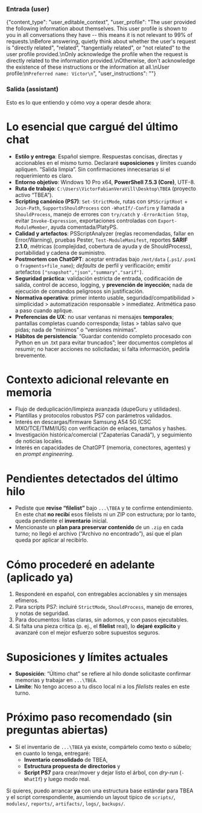 ### Entrada (user)

{"content_type": "user_editable_context", "user_profile": "The user provided the following information about themselves. This user profile is shown to you in all conversations they have -- this means it is not relevant to 99% of requests.\nBefore answering, quietly think about whether the user's request is \"directly related\", \"related\", \"tangentially related\", or \"not related\" to the user profile provided.\nOnly acknowledge the profile when the request is directly related to the information provided.\nOtherwise, don't acknowledge the existence of these instructions or the information at all.\nUser profile:\n```Preferred name: Víctor\n```", "user_instructions": ""}

### Salida (assistant)

Esto es lo que entiendo y cómo voy a operar desde ahora:

# Lo esencial que cargué del último chat
- **Estilo y entrega**: Español siempre. Respuestas concisas, directas y accionables en el mismo turno. Declararé **suposiciones** y límites cuando apliquen. “Salida limpia”. Sin confirmaciones innecesarias si el requerimiento es claro.
- **Entorno objetivo**: Windows 10 Pro x64, **PowerShell 7.5.3 (Core)**, UTF-8.
- **Ruta de trabajo**: `C:\Users\VictorFabianVeraVill\Desktop\TBEA` (proyecto activo “TBEA”).
- **Scripting canónico (PS7)**: `Set-StrictMode`, rutas con `$PSScriptRoot` + `Join-Path`, `SupportsShouldProcess` con `-WhatIf/-Confirm` y llamada a `ShouldProcess`, manejo de errores con `try/catch` y `-ErrorAction Stop`, evitar `Invoke-Expression`, exportaciones controladas con `Export-ModuleMember`, ayuda comentada/PlatyPS.
- **Calidad y artefactos**: PSScriptAnalyzer (reglas recomendadas, fallar en Error/Warning), pruebas Pester, `Test-ModuleManifest`, reportes **SARIF 2.1.0**, métricas (complejidad, cobertura de ayuda y de ShouldProcess), portabilidad y cadena de suministro.
- **Postmortem con ChatGPT**: aceptar entradas bajo `/mnt/data` (`.ps1/.psm1` o `fragments+file_name`); *defaults* de perfil y verificación; emitir artefactos `["snapshot","json","summary","sarif"]`.  
- **Seguridad práctica**: validación estricta de entrada, codificación de salida, control de acceso, logging, y **prevención de inyección**; nada de ejecución de comandos peligrosos sin justificación.
- **Normativa operativa**: primer intento usable, seguridad/compatibilidad > simplicidad > automatización responsable > inmediatez. Aritmética paso a paso cuando aplique.
- **Preferencias de UX**: no usar ventanas ni mensajes **temporales**; pantallas completas cuando corresponda; listas > tablas salvo que pidas; nada de “mínimos” o “versiones mínimas”.
- **Hábitos de persistencia**: “Guardar contenido completo procesado con Python en un .txt para evitar truncados”; leer documentos completos al resumir; no hacer acciones no solicitadas; si falta información, pedirla brevemente.

# Contexto adicional relevante en memoria
- Flujo de deduplicación/limpieza avanzada (dupeGuru y utilidades).
- Plantillas y protocolos robustos PS7 con parámetros validados.
- Interés en descargas/firmware Samsung A54 5G (CSC MXO/TCE/TMM/IUS) con verificación de enlaces, tamaños y hashes.
- Investigación histórica/comercial (“Zapaterías Canadá”), y seguimiento de noticias locales.
- Interés en capacidades de ChatGPT (memoria, conectores, agentes) y en *prompt engineering*.

# Pendientes detectados del último hilo
- Pediste que **revise “filelist”** bajo `...\TBEA` y te confirme entendimiento. En este chat **no recibí** esos filelists ni un ZIP con estructura; por lo tanto, queda pendiente el **inventario** inicial.
- Mencionaste un **plan para preservar contenido** de un `.zip` en cada turno; no llegó el archivo (“Archivo no encontrado”), así que el plan queda por aplicar al recibirlo.

# Cómo procederé en adelante (aplicado ya)
1. Responderé en español, con entregables accionables y sin mensajes efímeros.  
2. Para scripts PS7: incluiré `StrictMode`, `ShouldProcess`, manejo de errores, y notas de seguridad.  
3. Para documentos: listas claras, sin adornos, y con pasos ejecutables.  
4. Si falta una pieza crítica (p. ej., el **filelist** real), lo **dejaré explícito** y avanzaré con el mejor esfuerzo sobre supuestos seguros.  

# Suposiciones y límites actuales
- **Suposición**: “Último chat” se refiere al hilo donde solicitaste confirmar memorias y trabajar en `...\TBEA`.  
- **Límite**: No tengo acceso a tu disco local ni a los *filelists* reales en este turno.

# Próximo paso recomendado (sin preguntas abiertas)
- Si el inventario de `...\TBEA` ya existe, compártelo como texto o súbelo; en cuanto lo tenga, entregaré:  
  - **Inventario consolidado** de TBEA,  
  - **Estructura propuesta de directorios** y  
  - **Script PS7** para crear/mover y dejar listo el árbol, con *dry-run* (`-WhatIf`) y luego modo real.

Si quieres, puedo arrancar **ya** con una estructura base estándar para TBEA y el script correspondiente, asumiendo un layout típico de `scripts/`, `modules/`, `reports/`, `artifacts/`, `logs/`, `backups/`.
